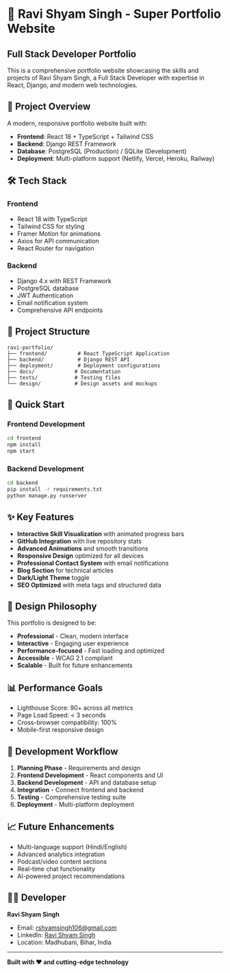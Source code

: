 # 🚀 Ravi Shyam Singh - Super Portfolio Website

## Full Stack Developer Portfolio

This is a comprehensive portfolio website showcasing the skills and projects of Ravi Shyam Singh, a Full Stack Developer with expertise in React, Django, and modern web technologies.

## 🎯 Project Overview

A modern, responsive portfolio website built with:
- **Frontend**: React 18 + TypeScript + Tailwind CSS
- **Backend**: Django REST Framework
- **Database**: PostgreSQL (Production) / SQLite (Development)
- **Deployment**: Multi-platform support (Netlify, Vercel, Heroku, Railway)

## 🛠 Tech Stack

### Frontend
- React 18 with TypeScript
- Tailwind CSS for styling
- Framer Motion for animations
- Axios for API communication
- React Router for navigation

### Backend
- Django 4.x with REST Framework
- PostgreSQL database
- JWT Authentication
- Email notification system
- Comprehensive API endpoints

## 📁 Project Structure

```
ravi-portfolio/
├── frontend/          # React TypeScript Application
├── backend/           # Django REST API
├── deployment/        # Deployment configurations
├── docs/             # Documentation
├── tests/            # Testing files
└── design/           # Design assets and mockups
```

## 🚀 Quick Start

### Frontend Development
```bash
cd frontend
npm install
npm start
```

### Backend Development
```bash
cd backend
pip install -r requirements.txt
python manage.py runserver
```

## ✨ Key Features

- **Interactive Skill Visualization** with animated progress bars
- **GitHub Integration** with live repository stats
- **Advanced Animations** and smooth transitions
- **Responsive Design** optimized for all devices
- **Professional Contact System** with email notifications
- **Blog Section** for technical articles
- **Dark/Light Theme** toggle
- **SEO Optimized** with meta tags and structured data

## 🎨 Design Philosophy

This portfolio is designed to be:
- **Professional** - Clean, modern interface
- **Interactive** - Engaging user experience
- **Performance-focused** - Fast loading and optimized
- **Accessible** - WCAG 2.1 compliant
- **Scalable** - Built for future enhancements

## 📊 Performance Goals

- Lighthouse Score: 90+ across all metrics
- Page Load Speed: < 3 seconds
- Cross-browser compatibility: 100%
- Mobile-first responsive design

## 🔧 Development Workflow

1. **Planning Phase** - Requirements and design
2. **Frontend Development** - React components and UI
3. **Backend Development** - API and database setup
4. **Integration** - Connect frontend and backend
5. **Testing** - Comprehensive testing suite
6. **Deployment** - Multi-platform deployment

## 📈 Future Enhancements

- Multi-language support (Hindi/English)
- Advanced analytics integration
- Podcast/video content sections
- Real-time chat functionality
- AI-powered project recommendations

## 👨‍💻 Developer

**Ravi Shyam Singh**
- Email: rshyamsingh106@gmail.com
- LinkedIn: [Ravi Shyam Singh](https://www.linkedin.com/in/ravi-shyam-singh-411740268/)
- Location: Madhubani, Bihar, India

---

**Built with ❤️ and cutting-edge technology**
